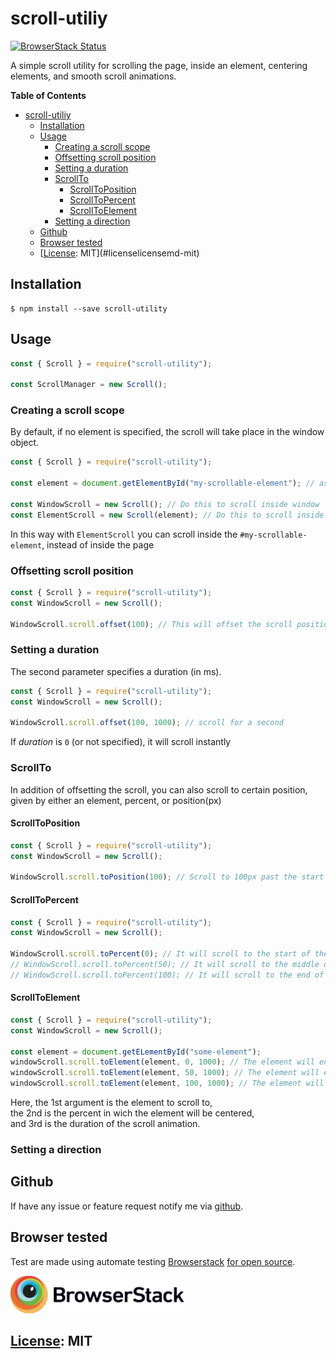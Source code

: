 # scroll-utiliy #

[![BrowserStack Status](https://www.browserstack.com/automate/badge.svg?badge_key=QmJOaDZzS3BBOWUrem1PMWw1K29CZjByZjNBcTNyYlE0LzVYZEhFYVg1ST0tLXBOR05wTitscU1PM2FvQ0NrOUlHbHc9PQ==--70960e59e91fc8efc3dced4f2cebeff5665746ca)](https://www.browserstack.com/automate/public-build/QmJOaDZzS3BBOWUrem1PMWw1K29CZjByZjNBcTNyYlE0LzVYZEhFYVg1ST0tLXBOR05wTitscU1PM2FvQ0NrOUlHbHc9PQ==--70960e59e91fc8efc3dced4f2cebeff5665746ca)



A simple scroll utility for scrolling the page, inside an element, centering elements, and smooth scroll animations.

<!-- markdown-toc start - Don't edit this section. Run M-x markdown-toc-refresh-toc -->
**Table of Contents**

- [scroll-utiliy](#scroll-utiliy)
    - [Installation](#installation)
    - [Usage](#usage)
        - [Creating a scroll scope](#creating-a-scroll-scope)
        - [Offsetting scroll position](#offsetting-scroll-position)
        - [Setting a duration](#setting-a-duration)
        - [ScrollTo](#scrollto)
            - [ScrollToPosition](#scrolltoposition)
            - [ScrollToPercent](#scrolltopercent)
            - [ScrollToElement](#scrolltoelement)
        - [Setting a direction](#setting-a-direction)
    - [Github](#github)
    - [Browser tested](#browser-tested)
    - [[License](./LICENSE.md): MIT](#licenselicensemd-mit)

<!-- markdown-toc end -->


## Installation ##

```console
$ npm install --save scroll-utility 
```

## Usage ##

```js
const { Scroll } = require("scroll-utility");

const ScrollManager = new Scroll();
```

### Creating a scroll scope ###

By default, if no element is specified, the scroll will take place in the window object.

```js
const { Scroll } = require("scroll-utility");

const element = document.getElementById("my-scrollable-element"); // assuming that "my-scrollable-element" exists

const WindowScroll = new Scroll(); // Do this to scroll inside window
const ElementScroll = new Scroll(element); // Do this to scroll inside an element
```

In this way with `ElementScroll` you can scroll inside the `#my-scrollable-element`, instead of inside the page

### Offsetting scroll position ###

```js
const { Scroll } = require("scroll-utility");
const WindowScroll = new Scroll();

WindowScroll.scroll.offset(100); // This will offset the scroll position 100px
```

### Setting a duration ###

The second parameter specifies a duration (in ms).

```js
const { Scroll } = require("scroll-utility");
const WindowScroll = new Scroll();

WindowScroll.scroll.offset(100, 1000); // scroll for a second
```

If *duration* is  `0` (or not specified), it will scroll instantly

### ScrollTo ###

In addition of offsetting the scroll, you can also scroll to certain position, given by either an element, percent, or position(px)

#### ScrollToPosition ####

```js
const { Scroll } = require("scroll-utility");
const WindowScroll = new Scroll();

WindowScroll.scroll.toPosition(100); // Scroll to 100px past the start of the page
```

#### ScrollToPercent ####

```js
const { Scroll } = require("scroll-utility");
const WindowScroll = new Scroll();

WindowScroll.scroll.toPercent(0); // It will scroll to the start of the page
// WindowScroll.scroll.toPercent(50); // It will scroll to the middle of the page
// WindowScroll.scroll.toPercent(100); // It will scroll to the end of the page
```

#### ScrollToElement ####

```js
const { Scroll } = require("scroll-utility");
const WindowScroll = new Scroll();

const element = document.getELementById("some-element");
windowScroll.scroll.toElement(element, 0, 1000); // The element will end at the start of the window screen
windowScroll.scroll.toElement(element, 50, 1000); // The element will end at the middle of the window screen
windowScroll.scroll.toElement(element, 100, 1000); // The element will end at the end of the window screen
```

Here, the 1st argument is the element to scroll to,  
the 2nd is the percent in wich the element will be centered,  
and 3rd is the duration of the scroll animation.  

### Setting a direction ###

## Github ##

If have any issue or feature request notify me via [github](https://github.com/LeDDGroup/scroll-utility/issues).

## Browser tested ##

Test are made using automate testing [Browserstack](https://www.browserstack.com) [for open source](https://www.browserstack.com/open-source?ref=pricing).

<img src="./assets/BrowserStack-Logo/BrowserStack - Logo/Browserstack-logo@2x.png" alt="Browserstack logo" style="height: 60px" >

## [License](./LICENSE.md): MIT ##
